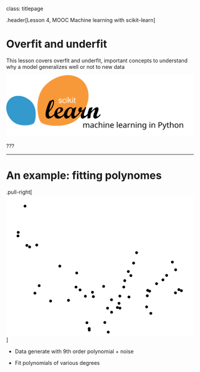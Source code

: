 class: titlepage

.header[Lesson 4, MOOC Machine learning with scikit-learn]

# Overfit and underfit

This lesson covers overfit and underfit, important concepts to understand
why a model generalizes well or not to new data

<img src="../scikit-learn-logo.svg">

???


---
# An example: fitting polynomes

.pull-right[
<img src="../figures/polynomial_overfit_0.svg">
]

* Data generate with 9th order polynomial + noise

* Fit polynomials of various degrees


